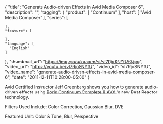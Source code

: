 {
  "title": "Generate Audio-driven Effects in Avid Media Composer 6",
  "description": "",
  "tagging": {
    "product": [
      "Continuum"
    ],
    "host": [
      "Avid Media Composer"
    ],
    "series": [

    ],
    "feature": [

    ],
    "language": [
      "English"
    ]
  },
  "thumbnail_url": "https://img.youtube.com/vi/vl7RjoSNYfU/0.jpg",
  "video_url": "https://youtu.be/vl7RjoSNYfU",
  "video_id": "vl7RjoSNYfU",
  "video_name": "generate-audio-driven-effects-in-avid-media-composer-6",
  "date": "2011-12-11T10:28:00-05:00"
}

Avid Certified Instructor Jeff Greenberg shows you how to generate audio-
driven effects using [ Boris Continuum Complete 8 AVX
](/products/continuum/) 's new
Beat Reactor technology.

Filters Used Include: Color Correction, Gaussian Blur, DVE

Featured Unit: Color &amp; Tone, Blur, Perspective


